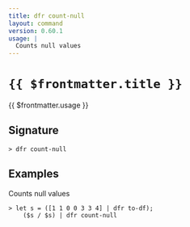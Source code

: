 ```yaml
---
title: dfr count-null
layout: command
version: 0.60.1
usage: |
  Counts null values
---
```


# `{{ $frontmatter.title }}`

<div style='white-space: pre-wrap;'>{{ $frontmatter.usage }}</div>

## Signature

`> dfr count-null `

## Examples

Counts null values

```shell
> let s = ([1 1 0 0 3 3 4] | dfr to-df);
    ($s / $s) | dfr count-null
```
